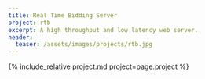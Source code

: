 ```yaml
---
title: Real Time Bidding Server
project: rtb
excerpt: A high throughput and low latency web server.
header:
  teaser: /assets/images/projects/rtb.jpg
---
```

{% include_relative project.md project=page.project %}